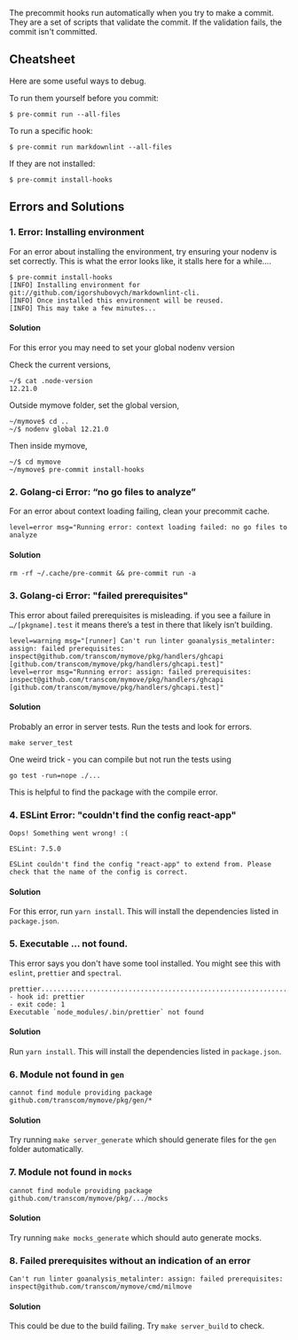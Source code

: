 The precommit hooks run automatically when you try to make a commit. They are a set of scripts that validate the commit. 
If the validation fails, the commit isn't committed. 

## Cheatsheet

Here are some useful ways to debug.

To run them yourself before you commit:

    $ pre-commit run --all-files

To run a specific hook:

    $ pre-commit run markdownlint --all-files

If they are not installed:

    $ pre-commit install-hooks

## Errors and Solutions

### 1. Error: Installing environment
For an error about installing the environment, try ensuring your nodenv is set correctly. 
This is what the error looks like, it stalls here for a while….
```
$ pre-commit install-hooks
[INFO] Installing environment for git://github.com/igorshubovych/markdownlint-cli.
[INFO] Once installed this environment will be reused.
[INFO] This may take a few minutes...
```
#### Solution
For this error you may need to set your global nodenv version

Check the current versions,
```
~/$ cat .node-version
12.21.0
```

Outside mymove folder, set the global version,
```
~/mymove$ cd ..
~/$ nodenv global 12.21.0
```

Then inside mymove, 
```
~/$ cd mymove
~/mymove$ pre-commit install-hooks
```


### 2. Golang-ci Error: “no go files to analyze”
For an error about context loading failing, clean your precommit cache.
```
level=error msg="Running error: context loading failed: no go files to analyze
```

#### Solution
```
rm -rf ~/.cache/pre-commit && pre-commit run -a
```

### 3. Golang-ci Error: "failed prerequisites"
This error about failed prerequisites is misleading. if you see a failure in `…/[pkgname].test` it means there’s a test in there that likely isn’t building. 
```
level=warning msg="[runner] Can't run linter goanalysis_metalinter: assign: failed prerequisites: inspect@github.com/transcom/mymove/pkg/handlers/ghcapi [github.com/transcom/mymove/pkg/handlers/ghcapi.test]"
level=error msg="Running error: assign: failed prerequisites: inspect@github.com/transcom/mymove/pkg/handlers/ghcapi [github.com/transcom/mymove/pkg/handlers/ghcapi.test]"
```
#### Solution
Probably an error in server tests.
Run the tests and look for errors.
```
make server_test
```

One weird trick - you can compile but not run the tests using
```
go test -run=nope ./...
```
This is helpful to find the package with the compile error.

### 4. ESLint Error: "couldn't find the config react-app"
```
Oops! Something went wrong! :(

ESLint: 7.5.0

ESLint couldn't find the config "react-app" to extend from. Please check that the name of the config is correct.
```
#### Solution
For this error, run `yarn install`. This will install the dependencies listed in `package.json`. 

### 5. Executable ... not found.
This error says you don't have some tool installed. You might see this with `eslint`, `prettier` and `spectral`.
```
prettier.................................................................Failed
- hook id: prettier
- exit code: 1
Executable `node_modules/.bin/prettier` not found
```

#### Solution 
Run `yarn install`. This will install the dependencies listed in `package.json`. 

### 6. Module not found in `gen`
```
cannot find module providing package github.com/transcom/mymove/pkg/gen/*
```
#### Solution
Try running `make server_generate` which should generate files for the `gen` folder automatically.

### 7. Module not found in `mocks`
```
cannot find module providing package github.com/transcom/mymove/pkg/.../mocks
```
#### Solution
Try running `make mocks_generate` which should auto generate mocks.

### 8. Failed prerequisites without an indication of an error
```
Can't run linter goanalysis_metalinter: assign: failed prerequisites: inspect@github.com/transcom/mymove/cmd/milmove
``` 
#### Solution
This could be due to the build failing. Try `make server_build` to check.

